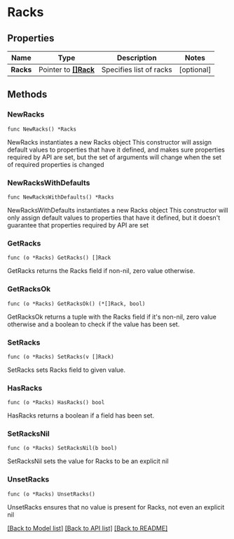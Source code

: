 # Racks

## Properties

Name | Type | Description | Notes
------------ | ------------- | ------------- | -------------
**Racks** | Pointer to [**[]Rack**](Rack.md) | Specifies list of racks | [optional] 

## Methods

### NewRacks

`func NewRacks() *Racks`

NewRacks instantiates a new Racks object
This constructor will assign default values to properties that have it defined,
and makes sure properties required by API are set, but the set of arguments
will change when the set of required properties is changed

### NewRacksWithDefaults

`func NewRacksWithDefaults() *Racks`

NewRacksWithDefaults instantiates a new Racks object
This constructor will only assign default values to properties that have it defined,
but it doesn't guarantee that properties required by API are set

### GetRacks

`func (o *Racks) GetRacks() []Rack`

GetRacks returns the Racks field if non-nil, zero value otherwise.

### GetRacksOk

`func (o *Racks) GetRacksOk() (*[]Rack, bool)`

GetRacksOk returns a tuple with the Racks field if it's non-nil, zero value otherwise
and a boolean to check if the value has been set.

### SetRacks

`func (o *Racks) SetRacks(v []Rack)`

SetRacks sets Racks field to given value.

### HasRacks

`func (o *Racks) HasRacks() bool`

HasRacks returns a boolean if a field has been set.

### SetRacksNil

`func (o *Racks) SetRacksNil(b bool)`

 SetRacksNil sets the value for Racks to be an explicit nil

### UnsetRacks
`func (o *Racks) UnsetRacks()`

UnsetRacks ensures that no value is present for Racks, not even an explicit nil

[[Back to Model list]](../README.md#documentation-for-models) [[Back to API list]](../README.md#documentation-for-api-endpoints) [[Back to README]](../README.md)


